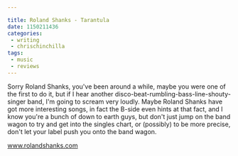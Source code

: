 ```yaml
---

title: Roland Shanks - Tarantula
date: 1150211436
categories:
 - writing
 - chrischinchilla
tags: 
 - music 
 - reviews
---
```


Sorry Roland Shanks, you've been around a while, maybe you were one of the first to do it, but if I hear another disco-beat-rumbling-bass-line-shouty-singer band, I'm going to scream very loudly. Maybe Roland Shanks have got more interesting songs, in fact the B-side even hints at that fact, and I know you're a bunch of down to earth guys, but don't just jump on the band wagon to try and get into the singles chart, or (possibly) to be more precise, don't let your label push you onto the band wagon.

<a href='https://www.rolandshanks.com' target='_blank'>www.rolandshanks.com</a>

